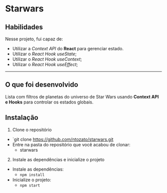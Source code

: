 # Starwars

## Habilidades

Nesse projeto, fui capaz de:

* Utilizar a _Context API_ do **React** para gerenciar estado.
* Utilizar o _React Hook useState_;
* Utilizar o _React Hook useContext_;
* Utilizar o _React Hook useEffect_;

---

## O que foi desenvolvido

Lista com filtros de planetas do universo de Star Wars usando **Context API e Hooks** para controlar os estados globais.

## Instalação

1. Clone o repositório
  * `git clone https://github.com/ntozato/starwars.git
  * Entre na pasta do repositório que você acabou de clonar:
    * starwars

2. Instale as dependências e inicialize o projeto
  * Instale as dependências:
    * `npm install`
  * Inicialize o projeto:
    * `npm start`
